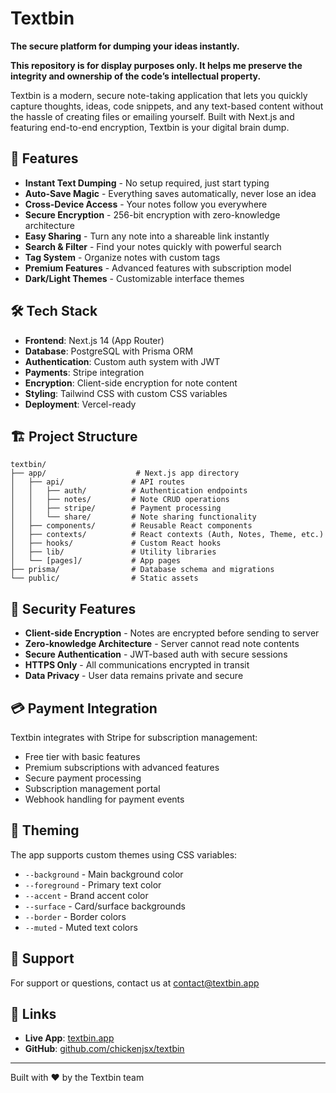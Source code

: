 # Textbin

**The secure platform for dumping your ideas instantly.**

**This repository is for display purposes only. It helps me preserve the integrity and ownership of the code’s intellectual property.**

Textbin is a modern, secure note-taking application that lets you quickly capture thoughts, ideas, code snippets, and any text-based content without the hassle of creating files or emailing yourself. Built with Next.js and featuring end-to-end encryption, Textbin is your digital brain dump.

## 🚀 Features

- **Instant Text Dumping** - No setup required, just start typing
- **Auto-Save Magic** - Everything saves automatically, never lose an idea
- **Cross-Device Access** - Your notes follow you everywhere
- **Secure Encryption** - 256-bit encryption with zero-knowledge architecture
- **Easy Sharing** - Turn any note into a shareable link instantly
- **Search & Filter** - Find your notes quickly with powerful search
- **Tag System** - Organize notes with custom tags
- **Premium Features** - Advanced features with subscription model
- **Dark/Light Themes** - Customizable interface themes

## 🛠️ Tech Stack

- **Frontend**: Next.js 14 (App Router)
- **Database**: PostgreSQL with Prisma ORM
- **Authentication**: Custom auth system with JWT
- **Payments**: Stripe integration
- **Encryption**: Client-side encryption for note content
- **Styling**: Tailwind CSS with custom CSS variables
- **Deployment**: Vercel-ready

## 🏗️ Project Structure

```
textbin/
├── app/                    # Next.js app directory
│   ├── api/               # API routes
│   │   ├── auth/          # Authentication endpoints
│   │   ├── notes/         # Note CRUD operations
│   │   ├── stripe/        # Payment processing
│   │   └── share/         # Note sharing functionality
│   ├── components/        # Reusable React components
│   ├── contexts/          # React contexts (Auth, Notes, Theme, etc.)
│   ├── hooks/             # Custom React hooks
│   ├── lib/               # Utility libraries
│   └── [pages]/           # App pages
├── prisma/                # Database schema and migrations
└── public/                # Static assets
```


## 🔐 Security Features

- **Client-side Encryption** - Notes are encrypted before sending to server
- **Zero-knowledge Architecture** - Server cannot read note contents
- **Secure Authentication** - JWT-based auth with secure sessions
- **HTTPS Only** - All communications encrypted in transit
- **Data Privacy** - User data remains private and secure

## 💳 Payment Integration

Textbin integrates with Stripe for subscription management:

- Free tier with basic features
- Premium subscriptions with advanced features
- Secure payment processing
- Subscription management portal
- Webhook handling for payment events

## 🎨 Theming

The app supports custom themes using CSS variables:

- `--background` - Main background color
- `--foreground` - Primary text color
- `--accent` - Brand accent color
- `--surface` - Card/surface backgrounds
- `--border` - Border colors
- `--muted` - Muted text colors


## 📧 Support

For support or questions, contact us at contact@textbin.app

## 🔗 Links

- **Live App**: [textbin.app](https://textbin.app)
- **GitHub**: [github.com/chickenjsx/textbin](https://github.com/chickenjsx/textbin)

---

Built with ❤️ by the Textbin team
